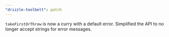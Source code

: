 ```yaml
---
"drizzle-toolbelt": patch
---
```


`takeFirstOrThrow` is now a curry with a default error.
Simplified the API to no longer accept strings for error messages.
